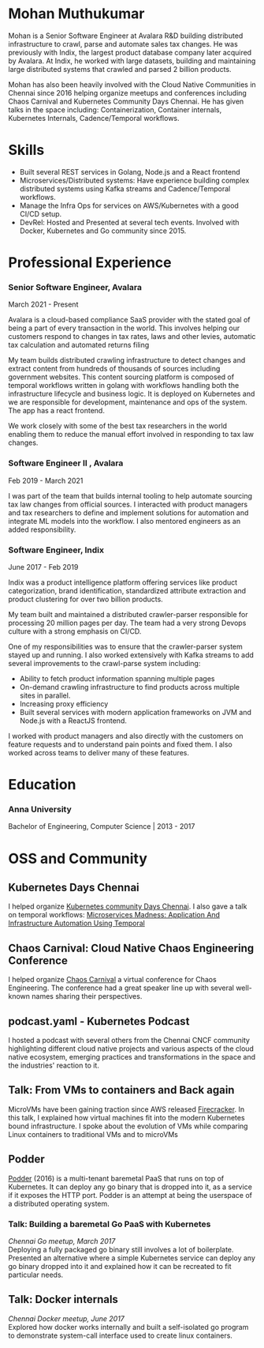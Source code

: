 # Mohan Muthukumar

Mohan is a Senior Software Engineer at Avalara R&D building distributed infrastructure to crawl, parse and automate sales tax changes. He was previously with Indix, the largest product database company later acquired by Avalara. At Indix, he worked with large datasets, building and maintaining large distributed systems that crawled and parsed 2 billion products.

Mohan has also been heavily involved with the Cloud Native Communities in Chennai since 2016 helping organize meetups and conferences including Chaos Carnival and Kubernetes Community Days Chennai. He has given talks in the space including: Containerization, Container internals, Kubernetes Internals, Cadence/Temporal workflows. 

# Skills

- Built several REST services in Golang, Node.js and a React frontend
- Microservices/Distributed systems: Have experience building complex distributed systems using Kafka streams and Cadence/Temporal workflows.
- Manage the Infra Ops for services on AWS/Kubernetes with a good CI/CD setup.
- DevRel: Hosted and Presented at several tech events. Involved with Docker, Kubernetes and Go community since 2015.

# Professional Experience

### Senior Software Engineer, Avalara

March 2021 - Present

Avalara is a cloud-based compliance SaaS provider with the stated goal of being a part of every transaction in the world. This involves helping our customers respond to changes in tax rates, laws and other levies, automatic tax calculation and automated returns filing

My team builds distributed crawling infrastructure to detect changes and extract content from hundreds of thousands of sources including government websites. This content sourcing platform is composed of temporal workflows written in golang with workflows handling both the infrastructure lifecycle and business logic. It is deployed on Kubernetes and we are responsible for development, maintenance and ops of the system. The app has a react frontend.

We work closely with some of the best tax researchers in the world enabling them to reduce the manual effort involved in responding to tax law changes.


### Software Engineer II , Avalara

Feb 2019 - March 2021 

I was part of the team that builds internal tooling to help automate sourcing tax law changes from official sources. I interacted with product managers and tax researchers to define and implement solutions for automation and integrate ML models into the workflow. I also mentored engineers as an added responsibility. 

### Software Engineer, Indix

June 2017 - Feb 2019 

Indix was a product intelligence platform offering services like product categorization, brand identification, standardized attribute extraction and product clustering for over two billion products.

My team built and maintained a distributed crawler-parser responsible for processing 20 million pages per day. The team had a very strong Devops culture with a strong emphasis on CI/CD.

One of my responsibilities was to ensure that the crawler-parser system stayed up and running. I also worked extensively with Kafka streams to add several improvements to the crawl-parse system including:

- Ability to fetch product information spanning multiple pages
- On-demand crawling infrastructure to find products across multiple sites in parallel.
- Increasing proxy efficiency
- Built several services with modern application frameworks on JVM and Node.js with a ReactJS frontend.

I worked with product managers and also directly with the customers on feature requests and to understand pain points and fixed them. I also worked across teams to deliver many of these features.

# Education

### Anna University

Bachelor of Engineering, Computer Science | 2013 - 2017

# OSS and Community

## Kubernetes Days Chennai
I helped organize [Kubernetes community Days Chennai](https://community.cncf.io/events/details/cncf-kcd-chennai-presents-kubernetes-community-days-chennai-2022/). I also gave a talk on temporal workflows: [Microservices Madness: Application And Infrastructure Automation Using Temporal](https://www.youtube.com/watch?v=wnbhvC_j-qo)

## Chaos Carnival: Cloud Native Chaos Engineering Conference

I helped organize [Chaos Carnival](https://chaoscarnival.io) a virtual conference for Chaos Engineering. The conference had a great speaker line up with several well-known names sharing their perspectives. 

## podcast.yaml - Kubernetes Podcast

I hosted a podcast with several others from the Chennai CNCF community highlighting different cloud native projects and various aspects of the cloud native ecosystem, emerging practices and transformations in the space and the industries' reaction to it. 


## Talk: From VMs to containers and Back again

MicroVMs have been gaining traction since AWS released [Firecracker](https://github.com/firecracker-microvm/firecracker).
In this talk, I explained how virtual machines fit into the modern Kubernetes bound infrastructure. I spoke about the evolution of VMs while comparing Linux containers to traditional VMs and to microVMs

## Podder

[Podder](http://github.com/extrasalt/podder) (2016) is a multi-tenant baremetal PaaS that runs on top of Kubernetes. It can deploy any go binary that is dropped into it, as a service if it exposes the HTTP port. Podder is an attempt at being the userspace of a distributed operating system.

### Talk: Building a baremetal Go PaaS with Kubernetes

_Chennai Go meetup, March 2017_  
Deploying a fully packaged go binary still involves a lot of boilerplate. Presented an alternative where a simple Kubernetes service can deploy any go binary dropped into it and explained how it can be recreated to fit particular needs.

## Talk: Docker internals

_Chennai Docker meetup, June 2017_  
Explored how docker works internally and built a self-isolated go program to demonstrate system-call interface used to create linux containers.
